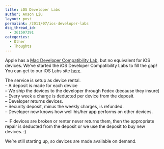 ```yaml
---
title: iOS Developer Labs
author: Anson Liu
layout: post
permalink: /2011/07/ios-developer-labs
dsq_thread_id:
  - 361597391
categories:
  - Other
  - Thoughts
---
```

Apple has a <a href="http://developer.apple.com/labs/" target="_blank">Mac Developer Compatibility Lab</a>, but no equivalent for iOS devices. We&#8217;ve started the iOS Developer Compatibility Labs to fill the gap! You can get to our iOS Labs site [here][1].

<img src="https://i2.wp.com/apparentetch.com/wp-content/uploads/2011/07/logo.png?resize=150%2C154" alt="" title="iphone and ipad" class="alignleft size-full wp-image-793" data-recalc-dims="1" />The service is setup as device rental.  
&#8211; A deposit is made for each device  
&#8211; We ship the devices to the developer through Fedex (because they insure)  
&#8211; Every week a charge is deducted per device from the deposit.  
&#8211; Developer returns devices.  
&#8211; Security deposit, minus the weekly charges, is refunded.  
&#8211; Developer now knows how well his/her app performs on other devices.

&#8211; IF devices are broken or renter never returns them, then the appropriate repair is deducted from the deposit or we use the deposit to buy new devices. :)

We&#8217;re still starting up, so devices are made available on demand.

 [1]: https://ansonliu.com/iosdevlabs